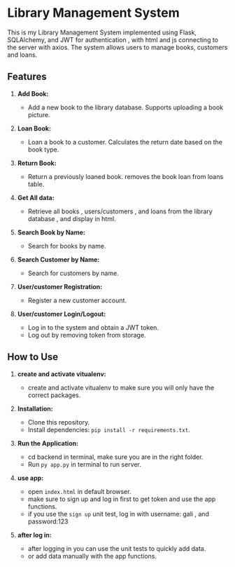 # Library Management System

This is my Library Management System implemented using Flask, SQLAlchemy, and JWT for authentication , with html and js connecting to the server with axios. The system allows users to manage books, customers and loans.

## Features

1. **Add Book:**
   - Add a new book to the library database. Supports uploading a book picture.

2. **Loan Book:**
   - Loan a book to a customer. Calculates the return date based on the book type.

3. **Return Book:**
   - Return a previously loaned book. removes the book loan from loans table.

4. **Get All data:**
   - Retrieve all books , users/customers , and loans from the library database , and display in html.

5. **Search Book by Name:**
   - Search for books by name.

6. **Search Customer by Name:**
   - Search for customers by name.

7. **User/customer Registration:**
   - Register a new customer account.

8. **User/customer Login/Logout:**
    - Log in to the system and obtain a JWT token.
    - Log out by removing token from storage.

## How to Use

1. **create and activate vitualenv:**
   - create and activate vitualenv to make sure you will only have the correct packages.

2. **Installation:**
   - Clone this repository.
   - Install dependencies: `pip install -r requirements.txt`.

3. **Run the Application:**
   - cd backend in terminal, make sure you are in the right folder.
   - Run `py app.py` in terminal to run server.

4. **use app:**
   - open `index.html` in default browser.
   - make sure to sign up and log in first to get token and use the app functions.
   - if you use the `sign up` unit test, log in with username: gali , and password:123

5. **after log in:**
   - after logging in you can use the unit tests to quickly add data.
   - or add data manually with the app functions. 





